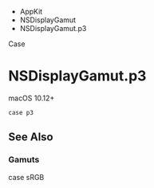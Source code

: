 

- AppKit
- NSDisplayGamut
-  NSDisplayGamut.p3 

Case

# NSDisplayGamut.p3

macOS 10.12+

``` source
case p3
```

## See Also

### Gamuts

case sRGB

